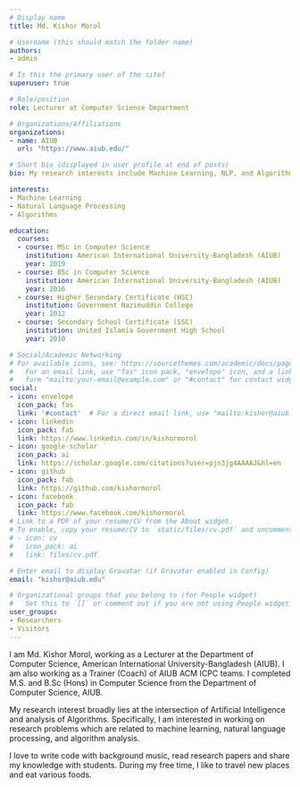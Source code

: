 ```yaml
---
# Display name
title: Md. Kishor Morol

# Username (this should match the folder name)
authors:
- admin

# Is this the primary user of the site?
superuser: true

# Role/position
role: Lecturer at Computer Science Department

# Organizations/Affiliations
organizations:
- name: AIUB
  url: "https://www.aiub.edu/"

# Short bio (displayed in user profile at end of posts)
bio: My research interests include Machine Learning, NLP, and Algorithms.

interests:
- Machine Learning
- Natural Language Processing
- Algorithms

education:
  courses:
  - course: MSc in Computer Science
    institution: American International University-Bangladesh (AIUB)
    year: 2019
  - course: BSc in Computer Science
    institution: American International University-Bangladesh (AIUB)
    year: 2016
  - course: Higher Secondary Certificate (HSC)
    institution: Government Nazimuddin College
    year: 2012
  - course: Secondary School Certificate (SSC)
    institution: United Islamia Government High School
    year: 2010

# Social/Academic Networking
# For available icons, see: https://sourcethemes.com/academic/docs/page-builder/#icons
#   For an email link, use "fas" icon pack, "envelope" icon, and a link in the
#   form "mailto:your-email@example.com" or "#contact" for contact widget.
social:
- icon: envelope
  icon_pack: fas
  link: '#contact'  # For a direct email link, use "mailto:kishor@aiub.edu".
- icon: linkedin
  icon_pack: fab
  link: https://www.linkedin.com/in/kishormorol
- icon: google-scholar
  icon_pack: ai
  link: https://scholar.google.com/citations?user=pjn3jg4AAAAJ&hl=en
- icon: github
  icon_pack: fab
  link: https://github.com/kishormorol
- icon: facebook
  icon_pack: fab
  link: https://www.facebook.com/kishormorol
# Link to a PDF of your resume/CV from the About widget.
# To enable, copy your resume/CV to `static/files/cv.pdf` and uncomment the lines below.
# - icon: cv
#   icon_pack: ai
#   link: files/cv.pdf

# Enter email to display Gravatar (if Gravatar enabled in Config)
email: "kishor@aiub.edu"

# Organizational groups that you belong to (for People widget)
#   Set this to `[]` or comment out if you are not using People widget.
user_groups:
- Researchers
- Visitors
---
```


I am Md. Kishor Morol, working as a Lecturer at the Department of Computer Science, American International University-Bangladesh (AIUB).  I am also working as a Trainer (Coach) of AIUB ACM ICPC teams. I completed M.S. and B.Sc (Hons) in Computer Science from the Department of Computer Science, AIUB.

My research interest broadly lies at the intersection of Artificial Intelligence and analysis of Algorithms. Specifically, I am interested in working on research problems which are related to machine learning, natural language processing, and algorithm analysis.

I love to write code with background music, read research papers and share my knowledge with students. During my free time, I like to travel new places and eat various foods.
